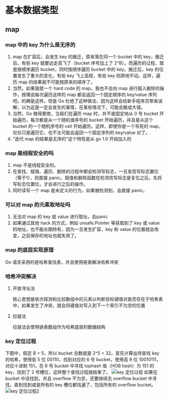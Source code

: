 # 基本数据类型

## map

### map 中的 key 为什么是无序的

1. map 在扩容后，会发生 key 的搬迁，原来落在同一个 bucket 中的 key，搬迁后，有些 key 就要远走高飞了（bucket 序号加上了 2^B）。而遍历的过程，就是按顺序遍历 bucket，同时按顺序遍历 bucket 中的 key。搬迁后，key 的位置发生了重大的变化，有些 key 飞上高枝，有些 key 则原地不动。这样，遍历 map 的结果就不可能按原来的顺序了。
1. 当然，如果我就一个 hard code 的 map，我也不会向 map 进行插入删除的操作，按理说每次遍历这样的 map 都会返回一个固定顺序的 key/value 序列吧。的确是这样，但是 Go 杜绝了这种做法，因为这样会给新手程序员带来误解，以为这是一定会发生的事情，在某些情况下，可能会酿成大错。
1. 当然，Go 做得更绝，当我们在遍历 map 时，并不是固定地从 0 号 bucket 开始遍历，每次都是从一个随机值序号的 bucket 开始遍历，并且是从这个 bucket 的一个随机序号的 cell 开始遍历。这样，即使你是一个写死的 map，仅仅只是遍历它，也不太可能会返回一个固定序列的 key/value 对了。
1. “迭代 map 的结果是无序的”这个特性是从 go 1.0 开始加入的

### map 是线程安全的吗

1. map 不是线程安全的。
1. 在查找、赋值、遍历、删除的过程中都会检测写标志，一旦发现写标志置位（等于1），则直接 panic。赋值和删除函数在检测完写标志是复位之后，先将写标志位置位，才会进行之后的操作。
1. 同时读写一个 map 是未定义的行为，如果被检测到，会直接 panic。

### 可以对 map 的元素取地址吗

1. 无法对 map 的 key 或 value 进行取址，会panic
1. 如果通过其他 hack 的方式，例如 unsafe.Pointer 等获取到了 key 或 value 的地址，也不能长期持有，因为一旦发生扩容，key 和 value 的位置就会改变，之前保存的地址也就失效了。

### map 的底层实现原理

Go 语言采用的是哈希查找表，并且使用链表解决哈希冲突

### 哈希冲突解决

1. 开放寻址法

    核心思想是依次探测和比较数组中的元素以判断目标键值对是否存在于哈希表中，如果发生了冲突，就会将键值对写入到下一个索引不为空的位置
1. 拉链法

    拉链法会使用链表数组作为哈希底层的数据结构

### key 定位过程

下图中，假定 B = 5，所以 bucket 总数就是 2^5 = 32。首先计算出待查找 key 的哈希，使用低 5 位 00110，找到对应的 6 号 bucket，使用高 8 位 10010111，对应十进制 151，在 6 号 bucket 中寻找 tophash 值（HOB hash）为 151 的 key，找到了 2 号槽位，这样整个查找过程就结束了。
![key 定位过程](https://monaco-cdn.oss-cn-shanghai.aliyuncs.com/4A7A967B-DF83-4B6C-945E-732D400670DC.png)
如果在 bucket 中没找到，并且 overflow 不为空，还要继续去 overflow bucket 中寻找，直到找到或是所有的 key 槽位都找遍了，包括所有的 overflow bucket。
![key 定位过程2](https://monaco-cdn.oss-cn-shanghai.aliyuncs.com/E748A7E2-DA97-461C-91A1-8C3B674F61CB.jpg)

